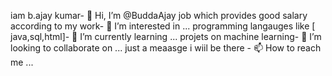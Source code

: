 iam b.ajay kumar- 👋 Hi, I’m @BuddaAjay
job which provides good salary according to my work- 👀 I’m interested in ...
programming langauges like [ java,sql,html]- 🌱 I’m currently learning ...
projets on machine learning- 💞️ I’m looking to collaborate on ...
just a meaasge i wiil be there - 📫 How to reach me ...

<!---
BuddaAjay/BuddaAjay is a ✨ special ✨ repository because its `README.md` (this file) appears on your GitHub profile.
You can click the Preview link to take a look at your changes.
--->
